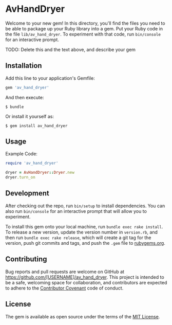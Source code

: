 # AvHandDryer

Welcome to your new gem! In this directory, you'll find the files you need to be able to package up your Ruby library into a gem. Put your Ruby code in the file `lib/av_hand_dryer`. To experiment with that code, run `bin/console` for an interactive prompt.

TODO: Delete this and the text above, and describe your gem

## Installation

Add this line to your application's Gemfile:

```ruby
gem 'av_hand_dryer'
```

And then execute:

    $ bundle

Or install it yourself as:

    $ gem install av_hand_dryer

## Usage

Example Code:

```ruby
require 'av_hand_dryer'

dryer = AvHandDryer::Dryer.new
dryer.turn_on
```

## Development

After checking out the repo, run `bin/setup` to install dependencies. You can also run `bin/console` for an interactive prompt that will allow you to experiment.

To install this gem onto your local machine, run `bundle exec rake install`. To release a new version, update the version number in `version.rb`, and then run `bundle exec rake release`, which will create a git tag for the version, push git commits and tags, and push the `.gem` file to [rubygems.org](https://rubygems.org).

## Contributing

Bug reports and pull requests are welcome on GitHub at https://github.com/[USERNAME]/av_hand_dryer. This project is intended to be a safe, welcoming space for collaboration, and contributors are expected to adhere to the [Contributor Covenant](http://contributor-covenant.org) code of conduct.


## License

The gem is available as open source under the terms of the [MIT License](http://opensource.org/licenses/MIT).

